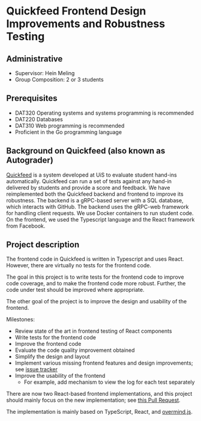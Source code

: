 # Quickfeed Frontend Design Improvements and Robustness Testing

## Administrative

- Supervisor: Hein Meling
- Group Composition: 2 or 3 students

## Prerequisites

- DAT320 Operating systems and systems programming is recommended
- DAT220 Databases
- DAT310 Web programming is recommended
- Proficient in the Go programming language

## Background on Quickfeed (also known as Autograder)

[Quickfeed][1] is a system developed at UiS to evaluate student hand-ins automatically.
Quickfeed can run a set of tests against any hand-in delivered by students and provide a score and feedback.
We have reimplemented both the Quickfeed backend and frontend to improve its robustness.
The backend is a gRPC-based server with a SQL database, which interacts with GitHub.
The backend uses the gRPC-web framework for handling client requests.
We use Docker containers to run student code.
On the frontend, we used the Typescript language and the React framework from Facebook.

## Project description

The frontend code in Quickfeed is written in Typescript and uses React.
However, there are virtually no tests for the frontend code.

The goal in this project is to write tests for the frontend code to improve code coverage, and to make the frontend code more robust.
Further, the code under test should be improved where appropriate.

The other goal of the project is to improve the design and usability of the frontend.

Milestones:

- Review state of the art in frontend testing of React components
- Write tests for the frontend code
- Improve the frontend code
- Evaluate the code quality improvement obtained
- Simplify the design and layout
- Implement various missing frontend features and design improvements; see [issue tracker][2]
- Improve the usability of the frontend
  - For example, add mechanism to view the log for each test separately

There are now two React-based frontend implementations, and this project should mainly focus on the new implementation; see [this Pull Request](https://github.com/autograde/quickfeed/pull/502).

The implementation is mainly based on TypeScript, React, and [overmind.js][3].

[1]: https://github.com/autograde/quickfeed
[2]: https://github.com/autograde/quickfeed/labels/frontend
[3]: https://overmindjs.org
